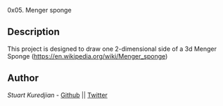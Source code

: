 0x05. Menger sponge

## Description
This project is designed to draw one 2-dimensional side of a 3d Menger Sponge (https://en.wikipedia.org/wiki/Menger_sponge)
## Author

*Stuart Kuredjian* - [Github](https://github.com/dbconfession78) || [Twitter](https://twitter.com/StueyGK)
